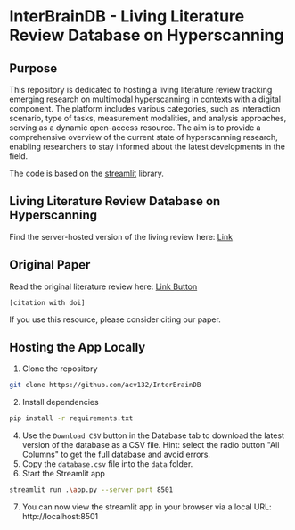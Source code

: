 
# InterBrainDB - Living Literature Review Database on Hyperscanning

## Purpose
This repository is dedicated to hosting a living literature review tracking emerging research on multimodal 
hyperscanning in contexts with a digital component. The platform includes various categories, such as interaction scenario, type of tasks, measurement 
modalities, and analysis approaches, serving as a dynamic open-access resource. 
The aim is to provide a comprehensive overview of the current state of hyperscanning research, 
enabling researchers to stay informed about the latest developments in the field.

The code is based on the [streamlit](https://streamlit.io/) library.

## Living Literature Review Database on Hyperscanning
Find the server-hosted version of the living review here:
[Link]()

## Original Paper
Read the original literature review here:
[Link Button]()
```
[citation with doi]
```
If you use this resource, please consider citing our paper. 

## Hosting the App Locally
1. Clone the repository
```bash
git clone https://github.com/acv132/InterBrainDB
```
2. Install dependencies
```bash
pip install -r requirements.txt
```
4. Use the `Download CSV` button in the Database tab to download the latest version of the database as a CSV file. 
   Hint: select the radio button "All Columns" to get the full database and avoid errors.
5. Copy the `database.csv` file into the `data` folder.
6. Start the Streamlit app
```bash
streamlit run .\app.py --server.port 8501
```
7. You can now view the streamlit app in your browser via a local URL: 
http://localhost:8501
